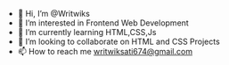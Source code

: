 - 👋 Hi, I’m @Writwiks
- 👀 I’m interested in Frontend Web Development
- 🌱 I’m currently learning HTML,CSS,Js
- 💞️ I’m looking to collaborate on HTML and CSS Projects
- 📫 How to reach me writwiksati674@gmail.com

<!---
Writwiks/Writwiks is a ✨ special ✨ repository because its `README.md` (this file) appears on your GitHub profile.
You can click the Preview link to take a look at your changes.
--->
